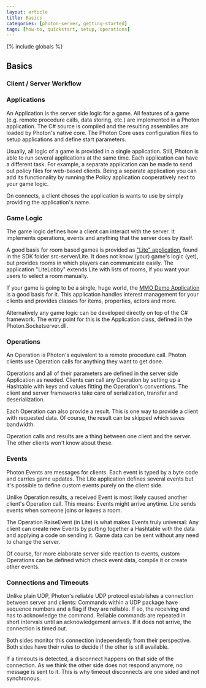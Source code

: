 ```yaml
---
layout: article
title: Basics
categories: [photon-server, getting-started]
tags: [how-to, quickstart, setup, operations]
---
```

{% include globals %}

Basics
------

### Client / Server Workflow

### Applications

An Application is the server side logic for a game. All features of a
game (e.g. remote procedure calls, data storing, etc.) are implemented
in a Photon application. The C\# source is compiled and the resulting
assemblies are loaded by Photon's native core. The Photon Core uses
configuration files to setup applications and define start parameters.

Usually, all logic of a game is provided in a single application. Still,
Photon is able to run several applications at the same time. Each
application can have a different task. For example, a separate
application can be made to send out policy files for web-based clients.
Being a separate application you can add its functionality by running
the Policy application cooperatively next to your game logic.

On connects, a client choses the application is wants to use by simply
providing the application's name.

### Game Logic

The game logic defines how a client can interact with the server. It
implements operations, events and anything that the server does by
itself.

A good basis for room based games is provided as ["Lite"
application](/liteandlitelobbyaddon), found in the SDK folder
src-server/Lite. It does not know (your) game's logic (yet), but
provides rooms in which players can communicate easily. The application
"LiteLobby" extends Lite with lists of rooms, if you want your users to
select a room manually.

If your game is going to be a single, huge world, the [MMO Demo
Application](/mmo) is a good basis for it. This application handles
interest management for your clients and provides classes for items,
properties, actors and more.

Alternatively any game logic can be developed directly on top of the C\#
framework. The entry point for this is the Application class, defined in
the Photon.Socketserver.dll.

### Operations

An Operation is Photon's equivalent to a remote procedure call. Photon
clients use Operation calls for anything they want to get done.

Operations and all of their parameters are defined in the server side
Application as needed. Clients can call any Operation by setting up a
Hashtable with keys and values fitting the Operation's conventions. The
client and server frameworks take care of serialization, transfer and
deserialization.

Each Operation can also provide a result. This is one way to provide a
client with requested data. Of course, the result can be skipped which
saves bandwidth.

Operation calls and results are a thing between one client and the
server. The other clients won't know about these.

### Events

Photon Events are messages for clients. Each event is typed by a byte
code and carries game updates. The Lite application defines several
events but it's possible to define custom events purely on the client
side.

Unlike Operation results, a received Event is most likely caused another
client's Operation call. This means: Events might arrive anytime. Lite
sends events when someone joins or leaves a room.

The Operation RaiseEvent (in Lite) is what makes Events truly universal:
Any client can create new Events by putting together a Hashtable with
the data and applying a code on sending it. Game data can be sent
without any need to change the server.

Of course, for more elaborate server side reaction to events, custom
Operations can be defined which check event data, compile it or create
other events.

### Connections and Timeouts

Unlike plain UDP, Photon's reliable UDP protocol establishes a
connection between server and clients: Commands within a UDP package
have sequence numbers and a flag if they are reliable. If so, the
receiving end has to acknowledge the command. Reliable commands are
repeated in short intervals until an acknowledgement arrives. If it does
not arrive, the connection is timed out.

Both sides monitor this connection independently from their perspective.
Both sides have their rules to decide if the other is still available.

If a timeouts is detected, a disconnect happens on that side of the
connection. As we think the other side does not respond anymore, no
message is sent to it. This is why timeout disconnects are one sided and
not synchronous.
